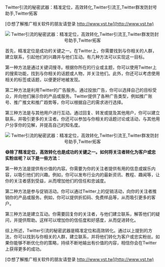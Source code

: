 Twitter引流的秘密武器：精准定位，高效转化,Twitter引流王,Twitter群发防封号助手,Twitter拓客

[😍想了解推广相关软件的朋友请登录 http://www.vst.tw](http://www.vst.tw)

 <center><img src="https://vst.tw/MP4/tuiguang/png/3.png" alt="Twitter引流的秘密武器：精准定位，高效转化,Twitter引流王,Twitter群发防封号助手,Twitter拓客"></center>

首先，精准定位是成功的关键之一。在Twitter上，你需要找到与你相关的人群，建立联系，引起他们的兴趣并与他们互动。有几种方法可以实现这一目标。

第一种方法是通过关键词搜寻。根据你所在的行业或主题，你可以使用Twitter上的搜索功能，找到与你相关的话题或人物，并关注他们。此外，你还可以考虑使用相关的标签或话题，以便更好地被发现。

第二种方法是利用Twitter的广告服务。通过投放广告，你可以选择自己的目标受众，并向他们展示你的产品或服务。Twitter提供了各种广告类型，例如推广账号、推广推文和推广趋势等，你可以根据自己的需求进行选择。

第三种方法是与其他用户进行互动。通过回复、转发或提及其他用户，你可以建立联系，并吸引更多的关注者。你还可以参加与你相关的话题讨论或活动，与其他用户分享你的见解，并提高自己的知名度。

 <center><img src="https://vst.tw/MP4/tuiguang/png/2.png" alt="Twitter引流的秘密武器：精准定位，高效转化,Twitter引流王,Twitter群发防封号助手,Twitter拓客"></center>

**😄除了精准定位，高效转化也是成功的关键之一。如何将关注者转化为客户或忠实粉丝呢？以下是一些方法：**

第一种方法是提供有价值的内容。你需要为你的关注者提供有用的信息或娱乐内容，以吸引他们的兴趣。例如，你可以发布行业内的最新资讯、教程、趣闻等，让你的关注者感到受益，从而增加他们的信任和忠诚度。

第二种方法是参与促销活动。你可以通过Twitter上的促销活动，向你的关注者推销你的产品或服务。例如，你可以提供折扣码、免费样品等，从而吸引更多的客户。

第三种方法是建立互动。你需要回复你的关注者，与他们建立联系，解答他们的疑问，并提供帮助。这样可以增加你的信任度和好感度，从而促进转化。

综上所述，Twitter引流的秘密武器是精准定位和高效转化。通过以上提到的方法，你可以找到与你相关的人群，建立联系，并将他们转化为客户或忠实粉丝。如果你能够不断优化你的策略，持续不断地输出有价值的内容，相信你会在Twitter上获得更多的成功。

[😍想了解推广相关软件的朋友请登录 http://www.vst.tw](http://www.vst.tw)



